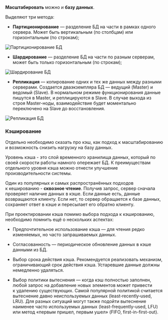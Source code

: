 
**Масштабировать** можно и **базу данных**.

Выделяют три метода: 

- **Партиционирование** — разделение БД на части в рамках одного сервера. Может быть вертикальным (по столбцам) или горизонтальным (по строкам);
    

![Партиционирование БД](https://habrastorage.org/r/w1560/getpro/habr/upload_files/ccb/6e5/6d6/ccb6e56d6f757f66f402391aa5469a19.png "Партиционирование БД")


- **Шардирование** — разделение БД на части по разным серверам, может быть только горизонтальным (по строкам);
    

![Шардирование БД](https://habrastorage.org/r/w1560/getpro/habr/upload_files/cd1/6e2/c8d/cd16e2c8d2175c94006b8ead4e5e313f.png "Шардирование БД")


- **Репликация** — копирование одних и тех же данных между разными серверами. Создается дваэкземпляра БД — ведущий (Master) и ведомый (Slave). В нормальном режиме функционирования данные пишутся в Master, и реплицируются в Slave. В случае выхода из строя Master-ноды, взаимодействие будет моментально переключено на Slave до восстановления.
    

![Репликация БД](https://habrastorage.org/r/w1560/getpro/habr/upload_files/7cb/49e/1f9/7cb49e1f95722b7bb5d147d937822d98.png "Репликация БД")


### Кэширование

Отдельно необходимо сказать про кэш, как подход к масштабированию и возможность снизить нагрузку на базу данных.

Уровень кэша - это слой временного хранилища данных, который по своей скорости работы намного опережает БД. К преимуществам отдельного уровня кэша можно отнести улучшение производительности системы.

Один из популярных и самых распространённых подходов к кешированию - **сквозное чтение**. Получив запрос, сервер сначала проверяет наличие данных в кэше. Если данные есть, данные возвращаются клиенту. Если нет, то сервер обращается к базе данных, сохраняет ответ в кэше и пересылает его обратно клиенту.

При проектировании кэша помимо выбора подхода к кэшированию, необходимо помнить ещё о нескольких аспектах:

- Предпочтительное использование кэша — для чтения редко изменяемых, но часто запрашиваемых данных.
    
- Согласованность — периодическое обновление данных в кэше данными из БД.
    
- Выбор срока действия кэша. Рекомендуется реализовать механизм, ограничивающий срок действия кэша. Устаревшие данные должны немедленно удаляться.
    
- Выбор политики вытеснения — когда кэш полностью заполнен, любой запрос на добавление новых элементов может привести к удалению существующих. Самой популярной политикой считается вытеснение давно неиспользуемых данных (least‑recently‑used, LRU). Для разных ситуаций могут также подойти вытеснение наименее часто используемых данных (least-frequently-used, LFU) или метод «первым пришел, первым ушел» (FIFO, first-in-first-out).